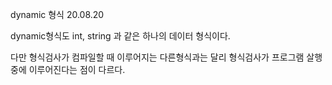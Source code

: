 dynamic 형식			20.08.20

dynamic형식도 int, string 과 같은 하나의 데이터 형식이다.

다만 형식검사가 컴파일할 때 이루어지는 다른형식과는 달리 형식검사가 프로그램 살행중에 이루어진다는 점이 다르다.